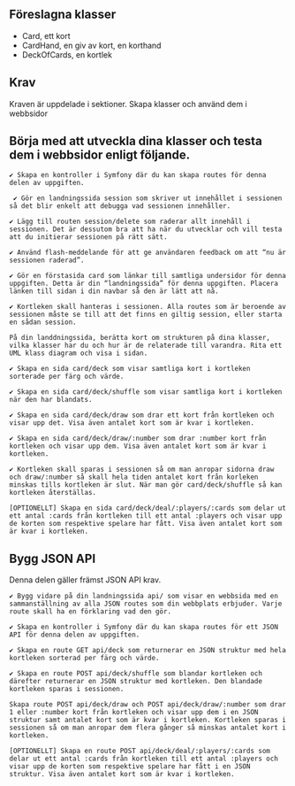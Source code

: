 Föreslagna klasser
-----------------------


- Card, ett kort
- CardHand, en giv av kort, en korthand
- DeckOfCards, en kortlek

Krav
-------------

Kraven är uppdelade i sektioner.
Skapa klasser och använd dem i webbsidor

Börja med att utveckla dina klasser och testa dem i webbsidor enligt följande.
------------------------------------------------------------------------------------

    ✔ Skapa en kontroller i Symfony där du kan skapa routes för denna delen av uppgiften.

     ✔ Gör en landningssida session som skriver ut innehållet i sessionen så det blir enkelt att debugga vad sessionen innehåller.

    ✔ Lägg till routen session/delete som raderar allt innehåll i sessionen. Det är dessutom bra att ha när du utvecklar och vill testa att du initierar sessionen på rätt sätt.

    ✔ Använd flash-meddelande för att ge användaren feedback om att “nu är sessionen raderad”.

    ✔ Gör en förstasida card som länkar till samtliga undersidor för denna uppgiften. Detta är din “landningssida” för denna uppgiften. Placera länken till sidan i din navbar så den är lätt att nå.

    ✔ Kortleken skall hanteras i sessionen. Alla routes som är beroende av sessionen måste se till att det finns en giltig session, eller starta en sådan session.

    På din landdningssida, berätta kort om strukturen på dina klasser, vilka klasser har du och hur är de relaterade till varandra. Rita ett UML klass diagram och visa i sidan.

    ✔ Skapa en sida card/deck som visar samtliga kort i kortleken sorterade per färg och värde.

    ✔ Skapa en sida card/deck/shuffle som visar samtliga kort i kortleken när den har blandats.

    ✔ Skapa en sida card/deck/draw som drar ett kort från kortleken och visar upp det. Visa även antalet kort som är kvar i kortleken.

    ✔ Skapa en sida card/deck/draw/:number som drar :number kort från kortleken och visar upp dem. Visa även antalet kort som är kvar i kortleken.

    ✔ Kortleken skall sparas i sessionen så om man anropar sidorna draw och draw/:number så skall hela tiden antalet kort från korleken minskas tills kortleken är slut. När man gör card/deck/shuffle så kan kortleken återställas.

    [OPTIONELLT] Skapa en sida card/deck/deal/:players/:cards som delar ut ett antal :cards från kortleken till ett antal :players och visar upp de korten som respektive spelare har fått. Visa även antalet kort som är kvar i kortleken.

Bygg JSON API
------------------

Denna delen gäller främst JSON API krav.

    ✔ Bygg vidare på din landningssida api/ som visar en webbsida med en sammanställning av alla JSON routes som din webbplats erbjuder. Varje route skall ha en förklaring vad den gör.

    ✔ Skapa en kontroller i Symfony där du kan skapa routes för ett JSON API för denna delen av uppgiften.

    ✔ Skapa en route GET api/deck som returnerar en JSON struktur med hela kortleken sorterad per färg och värde.

    ✔ Skapa en route POST api/deck/shuffle som blandar kortleken och därefter returnerar en JSON struktur med kortleken. Den blandade kortleken sparas i sessionen.

    Skapa route POST api/deck/draw och POST api/deck/draw/:number som drar 1 eller :number kort från kortleken och visar upp dem i en JSON struktur samt antalet kort som är kvar i kortleken. Kortleken sparas i sessionen så om man anropar dem flera gånger så minskas antalet kort i kortleken.

    [OPTIONELLT] Skapa en route POST api/deck/deal/:players/:cards som delar ut ett antal :cards från kortleken till ett antal :players och visar upp de korten som respektive spelare har fått i en JSON struktur. Visa även antalet kort som är kvar i kortleken.
